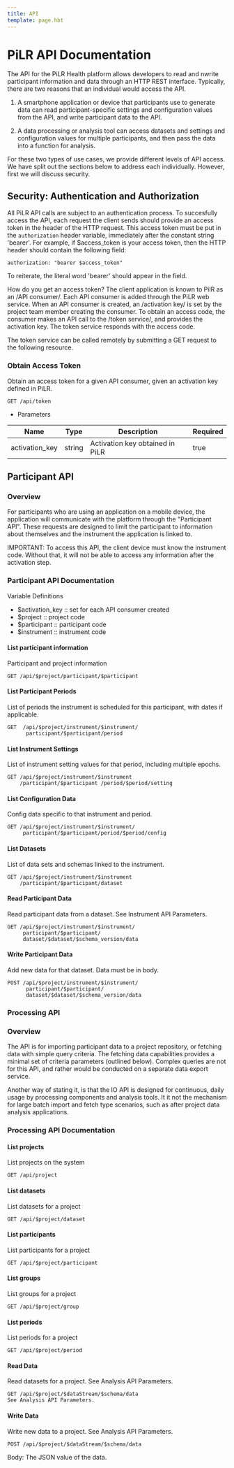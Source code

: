 ```yaml
---
title: API
template: page.hbt
---
```


# PiLR API Documentation


The API for the PiLR Health platform allows developers to read and
nwrite participant information and data through an HTTP REST interface.
Typically, there are two reasons that an individual would access the API. 

1. A smartphone application or device that participants use to
   generate data can read participant-specific settings and
   configuration values from the API, and write participant data to
   the API.

2. A data processing or analysis tool can access datasets and settings
   and configuration values for multiple participants, and then pass
   the data into a function for analysis.
   
For these two types of use cases, we provide different levels of API
access.  We have split out the sections below to address each
individually. However, first we will discuss security. 

## Security: Authentication and Authorization

All PiLR API calls are subject to an authentication process. To
succesfully access the API, each request the client sends should
provide an access token in the header of the HTTP request.  This
access token must be put in the `authorization` header variable,
immediately after the constant string 'bearer'. For example, if
$access_token is your access token, then the HTTP header should
contain the following field:

````
authorization: "bearer $access_token"
````

To reiterate, the literal word 'bearer' should appear in the field.

How do you get an access token? The client application is known to
PilR as an /API consumer/. Each API consumer is added through the PiLR
web service. When an API consumer is created, an /activation key/ is
set by the project team member creating the consumer. To obtain an
access code, the consumer makes an API call to the /token service/,
and provides the activation key. The token service responds with the
access code.

The token service can be called remotely by submitting a GET request
to the following resource.

### Obtain Access Token


Obtain an access token for a given API consumer, given an activation
key defined in PiLR.

````
GET /api/token
````

- Parameters


Name           | Type   | Description                     | Required 
---------------|--------|---------------------------------|----------
activation_key | string | Activation key obtained in PiLR | true     




## Participant API

###  Overview

For participants who are using an application on a mobile device, the
application will communicate with the platform through the
"Participant API".  These requests are designed to limit the
participant to information about themselves and the instrument the
application is linked to.

IMPORTANT: To access this API, the client device must know the
instrument code.  Without that, it will not be able to access any
information after the activation step.


###  Participant API Documentation
Variable Definitions
- $activation_key :: set for each API consumer created
- $project :: project code
- $participant :: participant code
- $instrument :: instrument code

#### List participant information
Participant and project information

````
GET /api/$project/participant/$participant
````

#### List Participant Periods
List of periods the instrument is scheduled for this participant, with
dates if applicable.

````
GET  /api/$project/instrument/$instrument/
      participant/$participant/period
````

#### List Instrument Settings
List of instrument setting values for that period, including multiple epochs.

````
GET /api/$project/instrument/$instrument 
    /participant/$participant /period/$period/setting
````

#### List Configuration Data
Config data specific to that instrument and period.

````
GET /api/$project/instrument/$instrument/
     participant/$participant/period/$period/config
````

#### List Datasets
List of data sets and schemas linked to the instrument.

````
GET /api/$project/instrument/$instrument 
    /participant/$participant/dataset
````

#### Read Participant Data
Read participant data from a dataset. See Instrument API Parameters.

````
GET /api/$project/instrument/$instrument/
     participant/$participant/
     dataset/$dataset/$schema_version/data
````

#### Write Participant Data
Add new data for that dataset. Data must be in body.

````
POST /api/$project/instrument/$instrument/
      participant/$participant/
      dataset/$dataset/$schema_version/data	
````

### Processing API
###  Overview

The API is for importing participant data to a project repository, or
fetching data with simple query criteria.  The fetching data
capabilities provides a minimal set of criteria parameters (outlined
below).  Complex queries are not for this API, and rather would be
conducted on a separate data export service.

Another way of stating it, is that the IO API is designed for
continuous, daily usage by processing components and analysis
tools. It it not the mechanism for large batch import and fetch type
scenarios, such as after project data analysis applications.

###  Processing API Documentation

#### List projects
List projects on the system

````
GET /api/project
````

#### List datasets
List datasets for a project

````
GET /api/$project/dataset
````

#### List participants
List participants for a project

````
GET /api/$project/participant
````

#### List groups
List groups for a project

````
GET /api/$project/group
````

#### List periods
List periods for a project

````
GET /api/$project/period
````


#### Read Data
Read datasets for a project. See Analysis API Parameters.

````
GET	/api/$project/$dataStream/$schema/data	
See Analysis API Parameters.
````


#### Write Data
Write new data to a project. See Analysis API Parameters. 

````
POST /api/$project/$dataStream/$schema/data	
````

Body: The JSON
value of the data.




